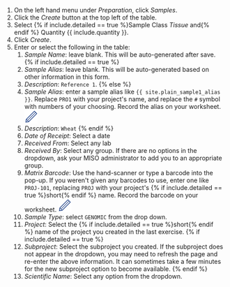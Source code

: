 1. On the left hand menu under _Preparation_, click _Samples_.
1. Click the _Create_ button at the top left of the table.
1. Select {% if include.detailed == true %}Sample Class _Tissue_ and{% endif %} Quantity {{ include.quantity }}.
1. Click _Create_.
1. Enter or select the following in the table:
    1. _Sample Name_: leave blank. This will be auto-generated after save.
{% if include.detailed == true %}
    1. _Sample Alias_: leave blank. This will be auto-generated based on other
       information in this form.
    1. _Description_: `Reference 1`.
{% else %}
    1. _Sample Alias_: enter a sample alias like `{{ site.plain_sample1_alias }}`. Replace `PRO1` with
       your project's name, and replace the `#` symbol with numbers of your
       choosing. Record the alias on your worksheet. <img src="pics/blue_pencil.png">
    1. _Description_: `Wheat`
{% endif %}
    1. _Date of Receipt_: Select a date
    1. _Received From_: Select any lab
    1. _Received By_: Select any group. If there are no options in the dropdown,
       ask your MISO administrator to add you to an appropriate group.
    1. _Matrix Barcode_: Use the hand-scanner or type a barcode into the pop-up.
       If you weren't given any barcodes to use, enter one like `PROJ-101`,
       replacing `PROJ` with your project's {% if include.detailed == true %}short{% endif %}
       name. Record the barcode on your worksheet. <img src="pics/blue_pencil.png">
    1. _Sample Type_: select `GENOMIC` from the drop down.
    1. _Project_: Select the {% if include.detailed == true %}short{% endif %}
       name of the project you created in the last exercise.
{% if include.detailed == true %}
    1. _Subproject_: Select the subproject you created. If the subproject does not
       appear in the dropdown, you may need to refresh the page and re-enter the above
       information. It can sometimes take a few minutes for the new subproject option
       to become available.
{% endif %}
    1. _Scientific Name_: Select any option from the dropdown.
